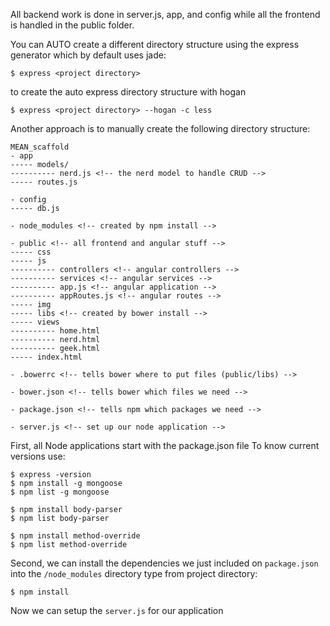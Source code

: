 All backend work is done in server.js, app, and config while all the frontend is handled in the public folder.



You can AUTO create a different directory structure using the express generator which by default uses jade:
```
$ express <project directory>
```
to create the auto express directory structure with hogan
```
$ express <project directory> --hogan -c less
```


Another approach is to manually create the following directory structure:
```
MEAN_scaffold
- app
----- models/
---------- nerd.js <!-- the nerd model to handle CRUD -->
----- routes.js

- config
----- db.js

- node_modules <!-- created by npm install -->

- public <!-- all frontend and angular stuff -->
----- css
----- js
---------- controllers <!-- angular controllers -->
---------- services <!-- angular services -->
---------- app.js <!-- angular application -->
---------- appRoutes.js <!-- angular routes -->
----- img
----- libs <!-- created by bower install -->
----- views
---------- home.html
---------- nerd.html
---------- geek.html
----- index.html

- .bowerrc <!-- tells bower where to put files (public/libs) -->

- bower.json <!-- tells bower which files we need -->

- package.json <!-- tells npm which packages we need -->

- server.js <!-- set up our node application -->
```

First, all Node applications start with the package.json file
To know current versions use:
```
$ express -version
$ npm install -g mongoose
$ npm list -g mongoose

$ npm install body-parser
$ npm list body-parser

$ npm install method-override
$ npm list method-override
```

Second, we can install the dependencies we just included on `package.json` into the `/node_modules` directory
type from project directory:
```
$ npm install
```
Now we can setup the `server.js` for our application 
